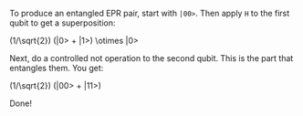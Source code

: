 To produce an entangled EPR pair, start with `|00>`. Then apply `H` to
the first qubit to get a superposition:

  (1/\sqrt{2}) (|0> + |1>) \otimes |0>

Next, do a controlled not operation to the second qubit. This is the
part that entangles them. You get:

  (1/\sqrt{2}) (|00> + |11>)

Done!
